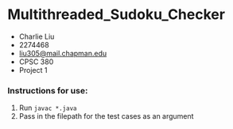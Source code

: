 # Multithreaded_Sudoku_Checker

- Charlie Liu
- 2274468
- liu305@mail.chapman.edu
- CPSC 380
- Project 1

### Instructions for use:
1. Run ```javac *.java```
2. Pass in the filepath for the test cases as an argument
